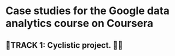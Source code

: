 # **Case studies for the Google data analytics course on Coursera**

## 🏁TRACK 1: Cyclistic project. **🚴‍♀️**
